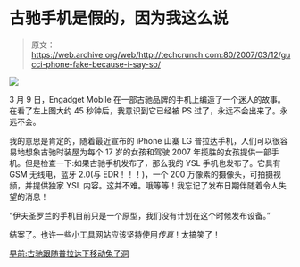 # 古驰手机是假的，因为我这么说

> 原文：<https://web.archive.org/web/http://techcrunch.com:80/2007/03/12/gucci-phone-fake-because-i-say-so/>

![](img/6c6a528f8314d6dec962f059f83e7eb5.png)

3 月 9 日，Engadget Mobile 在一部古驰品牌的手机上编造了一个迷人的故事。在看了左上图大约 45 秒钟后，我意识到它已经被 PS 过了，永远不会出来了。永远不会。

我的意思是肯定的，随着最近宣布的 iPhone 山寨 LG 普拉达手机，人们可以很容易地想象古驰时装屋为每个 17 岁的女孩和驾驶 2007 年揽胜的女孩提供一部手机。但是检查一下:如果古驰手机发布了，那么我的 YSL 手机也发布了。它具有 GSM 无线电，蓝牙 2.0(与 EDR！！！)，一个 200 万像素的摄像头，可拍摄视频，并提供独家 YSL 内容。这并不难。哦等等！我忘记了发布日期伴随着令人失望的消息！

“伊夫圣罗兰的手机目前只是一个原型，我们没有计划在这个时候发布设备。”

结案了。也许一些小工具网站应该坚持使用*传真*！太搞笑了！

[早前:古驰跟随普拉达下移动兔子洞](https://web.archive.org/web/20131119223639/http://www.engadgetmobile.com/2007/03/09/gucci-to-follow-prada-down-mobile-rabbit-hole/)
